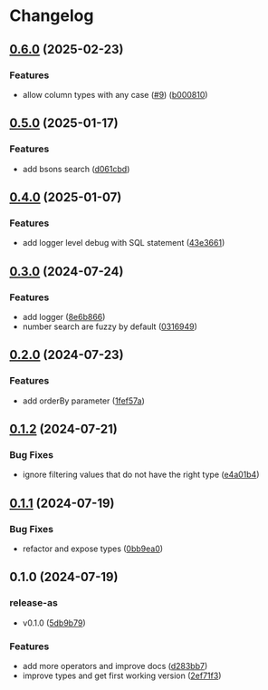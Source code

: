 # Changelog

## [0.6.0](https://github.com/cheminfo/smart-sqlite3-filter/compare/v0.5.0...v0.6.0) (2025-02-23)


### Features

* allow column types with any case ([#9](https://github.com/cheminfo/smart-sqlite3-filter/issues/9)) ([b000810](https://github.com/cheminfo/smart-sqlite3-filter/commit/b000810e764fa2ec9238ea85cb34db0335183189))

## [0.5.0](https://github.com/cheminfo/smart-sqlite3-filter/compare/v0.4.0...v0.5.0) (2025-01-17)


### Features

* add bsons search ([d061cbd](https://github.com/cheminfo/smart-sqlite3-filter/commit/d061cbda1b0995a8b1e59642a843fd97cf42dbff))

## [0.4.0](https://github.com/cheminfo/smart-sqlite3-filter/compare/v0.3.0...v0.4.0) (2025-01-07)


### Features

* add logger level debug with SQL statement ([43e3661](https://github.com/cheminfo/smart-sqlite3-filter/commit/43e36610668b482564e4839a17459267ed774d71))

## [0.3.0](https://github.com/cheminfo/smart-sqlite3-filter/compare/v0.2.0...v0.3.0) (2024-07-24)


### Features

* add logger ([8e6b866](https://github.com/cheminfo/smart-sqlite3-filter/commit/8e6b866c4eef1429f0c035c52c2d397a0bdc4dd1))
* number search are fuzzy by default ([0316949](https://github.com/cheminfo/smart-sqlite3-filter/commit/0316949c094886deb6a168ddd2d0fe036cbc5cbc))

## [0.2.0](https://github.com/cheminfo/smart-sqlite3-filter/compare/v0.1.2...v0.2.0) (2024-07-23)


### Features

* add orderBy parameter ([1fef57a](https://github.com/cheminfo/smart-sqlite3-filter/commit/1fef57ae3a4913c6569466302b4e0f0b5f60246d))

## [0.1.2](https://github.com/cheminfo/smart-sqlite3-filter/compare/v0.1.1...v0.1.2) (2024-07-21)


### Bug Fixes

* ignore filtering values that do not have the right type ([e4a01b4](https://github.com/cheminfo/smart-sqlite3-filter/commit/e4a01b4fd08d70419471d2fbfe981470bcebce0a))

## [0.1.1](https://github.com/cheminfo/smart-sqlite3-filter/compare/v0.1.0...v0.1.1) (2024-07-19)


### Bug Fixes

* refactor and expose types ([0bb9ea0](https://github.com/cheminfo/smart-sqlite3-filter/commit/0bb9ea0c2d7f43552d442a34da3ccf0e15676488))

## 0.1.0 (2024-07-19)


### release-as

* v0.1.0 ([5db9b79](https://github.com/cheminfo/smart-sqlite3-filter/commit/5db9b79636ff6274f835389f82152dbd74dee8f6))


### Features

* add more operators and improve docs ([d283bb7](https://github.com/cheminfo/smart-sqlite3-filter/commit/d283bb7aeb752101820c6816477f9c4324977a68))
* improve types and get first working version ([2ef71f3](https://github.com/cheminfo/smart-sqlite3-filter/commit/2ef71f33a9c86d88a0764f89bb237c638075fb7b))

